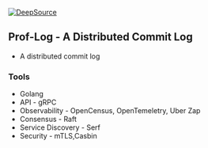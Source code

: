 [![DeepSource](https://deepsource.io/gh/nodamu/Prof-Log.svg/?label=active+issues&show_trend=true&token=4CZjaK5YWZBhcRnVnI139NXo)](https://deepsource.io/gh/nodamu/Prof-Log/?ref=repository-badge)
## Prof-Log - A Distributed Commit Log
* A distributed commit log

### Tools
* Golang
* API - gRPC
* Observability - OpenCensus, OpenTemeletry, Uber Zap
* Consensus - Raft
* Service Discovery - Serf
* Security - mTLS,Casbin